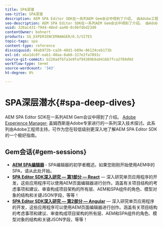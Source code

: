 ```yaml
---
title: SPA深潜
seo-title: SPA深潜
description: AEM SPA Editor SDK在一系列AEM Gem会议中得到了介绍。 由Adobe工程师主持，此系列可作为一个极好的指南，在由Adobe工程师主持的较低级别更深入地了解AEM SPA Editor SDK。
seo-description: AEM SPA Editor SDK在一系列AEM Gem会议中得到了介绍。 由Adobe工程师主持，此系列可作为一个极好的指南，在由Adobe工程师主持的较低级别更深入地了解AEM SPA Editor SDK。
uuid: 326ac431-79d4-48ed-aa48-0c9bfdbd23d0
contentOwner: bohnert
products: SG_EXPERIENCEMANAGER/6.5/SITES
topic-tags: spa
content-type: reference
discoiquuid: 48ab972b-ca26-40d1-b89e-86124ceb173b
exl-id: aba1dc0f-eab1-40aa-8ab6-317e2fa7891c
source-git-commit: b220adf6fa3e9faf94389b9a9416b7fca2f89d9d
workflow-type: tm+mt
source-wordcount: '343'
ht-degree: 0%

---
```


# SPA深层潜水{#spa-deep-dives}

AEM SPA Editor SDK在一系列AEM Gem会议中得到了介绍。 [Adobe Experience Manager·](https://helpx.adobe.com/experience-manager/kt/eseminars/gems/aem-index.html) 盖姆西斯是Adobe专家进行的一系列深入技术探讨。此系列由Adobe工程师主持，可作为您在较低级别更深入地了解AEM SPA Editor SDK的一个极好指南。

## Gem会话{#gem-sessions}

* **[AEM SPA编辑器](https://helpx.adobe.com/experience-manager/kt/eseminars/gems/aem-spa-editor.html) [](https://helpx.adobe.com/experience-manager/kt/eseminars/gems/aem-spa-editor.html)**  - SPA编辑器的初学者概述。如果您刚刚开始使用AEM中的SPA，请从此处开始。
* **[SPA Editor SDK深入研究 — 第1部分 — React](https://helpx.adobe.com/experience-manager/kt/eseminars/gems/SPA-Editor-SDK-Deep-Dive-React.html)**  — 深入研究单页应用程序的开发，这些应用程序可以使用AEM页面编辑器进行创作。涵盖有关项目结构的考虑事项和建议、审查构成项目架构的所有层、AEM和SPA组件的角色、模型对象的结构和关键JSON字段，等等！
* **[SPA Editor SDK深入研究 — 第2部分 — Angular](https://helpx.adobe.com/experience-manager/kt/eseminars/gems/SPA-Editor-SDK-Deep-Dive-Angular.html)**  — 深入研究单页应用程序的开发，这些应用程序可以使用AEM页面编辑器进行创作。涵盖有关项目结构的考虑事项和建议、审查构成项目架构的所有层、AEM和SPA组件的角色、模型对象的结构和关键JSON字段，等等！
